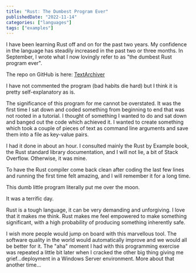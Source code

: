 ```yaml
---
title: "Rust: The Dumbest Program Ever"
publishedDate: "2022-11-14"
categories: ["languages"]
tags: ["examples"]
---
```


I have been learning Rust off and on for the past two years. My confidence in the language has steadily increased in the past two or three months. In September, I wrote what I now lovingly refer to as "the dumbest Rust program ever".

The repo on GitHub is here: [TextArchiver](https://github.com/sentinel1909/textarchiver)

I have not commented the program (bad habits die hard) but I think it is pretty self-explanatory as is.

The significance of this program for me cannot be overstated. It was the first time I sat down and coded something from beginning to end that was not rooted in a tutorial. I thought of something I wanted to do and sat down and banged out the code which achieved it. I wanted to create something which took a couple of pieces of text as command line arguments and save them into a file as key-value pairs.

I had it done in about an hour. I consulted mainly the Rust by Example book, the Rust standard library documentation, and I will not lie, a bit of Stack Overflow. Otherwise, it was mine.

To have the Rust compiler come back clean after coding the last few lines and running the first time felt amazing, and I will remember it for a long time.

This dumb little program literally put me over the moon.

It was a terrific day.

Rust is a tough language, it can be very demanding and unforgiving. I love that it makes me think. Rust makes me feel empowered to make something significant, with a high probability of producing something inherently safe.

I wish more people would jump on board with this marvellous tool. The software quality in the world would automatically improve and we would all be better for it.
The "aha" moment I had with this programming exercise was repeated a little bit later when I cracked the other big thing giving me grief…deployment in a Windows Server environment. More about that another time…
